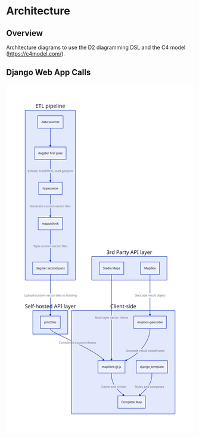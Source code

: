 # Architecture

## Overview

Architecture diagrams to use the D2 diagramming DSL and the C4 model (https://c4model.com/).

## Django Web App Calls

![Alt text](docs/static/architecture.svg "Optional title")
